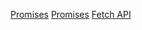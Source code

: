 [Promises](https://developer.mozilla.org/en-US/docs/Web/JavaScript/Reference/Global_Objects/Promise/Promise)
[Promises](https://developer.mozilla.org/en-US/docs/Web/JavaScript/Reference/Global_Objects/Promise)
[Fetch API](https://developer.mozilla.org/en-US/docs/Web/API/Fetch_API/Using_Fetch)